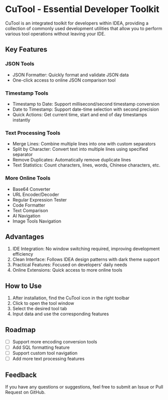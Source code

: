 # CuTool - Essential Developer Toolkit

CuTool is an integrated toolkit for developers within IDEA, providing a collection of commonly used development utilities that allow you to perform various tool operations without leaving your IDE.

## Key Features

### JSON Tools
- JSON Formatter: Quickly format and validate JSON data
- One-click access to online JSON comparison tool

### Timestamp Tools
- Timestamp to Date: Support millisecond/second timestamp conversion
- Date to Timestamp: Support date-time selection with second precision
- Quick Actions: Get current time, start and end of day timestamps instantly

### Text Processing Tools
- Merge Lines: Combine multiple lines into one with custom separators
- Split by Character: Convert text into multiple lines using specified separator
- Remove Duplicates: Automatically remove duplicate lines
- Text Statistics: Count characters, lines, words, Chinese characters, etc.

### More Online Tools
- Base64 Converter
- URL Encoder/Decoder
- Regular Expression Tester
- Code Formatter
- Text Comparison
- AI Navigation
- Image Tools Navigation

## Advantages

1. IDE Integration: No window switching required, improving development efficiency
2. Clean Interface: Follows IDEA design patterns with dark theme support
3. Practical Features: Focused on developers' daily needs
4. Online Extensions: Quick access to more online tools

## How to Use

1. After installation, find the CuTool icon in the right toolbar
2. Click to open the tool window
3. Select the desired tool tab
4. Input data and use the corresponding features

## Roadmap

- [ ] Support more encoding conversion tools
- [ ] Add SQL formatting feature
- [ ] Support custom tool navigation
- [ ] Add more text processing features

## Feedback

If you have any questions or suggestions, feel free to submit an Issue or Pull Request on GitHub. 
